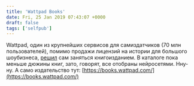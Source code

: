 ```yaml
---
title: 'Wattpad Books'
date: Fri, 25 Jan 2019 07:43:07 +0000
draft: false
tags: ['selfpub']
---
```


Wattpad, один из крупнейших сервисов для самиздатчиков (70 млн пользователей), помимо продажи лицензий на истории для большого шоубизнеса, [решил](https://www.nytimes.com/2019/01/24/books/wattpad-books-publishing-division.html) сам заняться книгоизданием. В каталоге пока меньше дюжины книг, зато, говорят, все отобраны нейросетями. Нну-ну. А само издательство тут: [https://books.wattpad.com/](https://books.wattpad.com/)